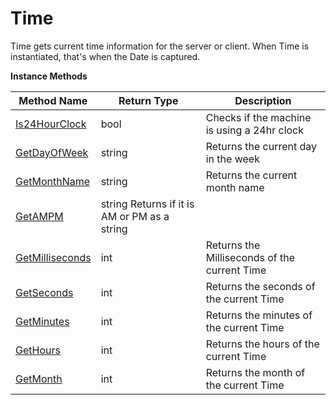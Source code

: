 # Time

Time gets current time information for the server or client. When Time is instantiated, that's when the Date is captured.

**Instance Methods**

Method Name | Return Type | Description
--- | --- | ---
[Is24HourClock](is24hourclock) | bool | Checks if the machine is using a 24hr clock
[GetDayOfWeek](getdayofweek) | string | Returns the current day in the week
[GetMonthName](getmonthname) | string | Returns the current month name
[GetAMPM](getampm) | string Returns if it is AM or PM as a string
[GetMilliseconds](getmilliseconds) | int | Returns the Milliseconds of the current Time
[GetSeconds](getseconds) | int | Returns the seconds of the current Time
[GetMinutes](getminutes) | int | Returns the minutes of the current Time
[GetHours](gethours) | int | Returns the hours of the current Time
[GetMonth](getmonth) | int | Returns the month of the current Time